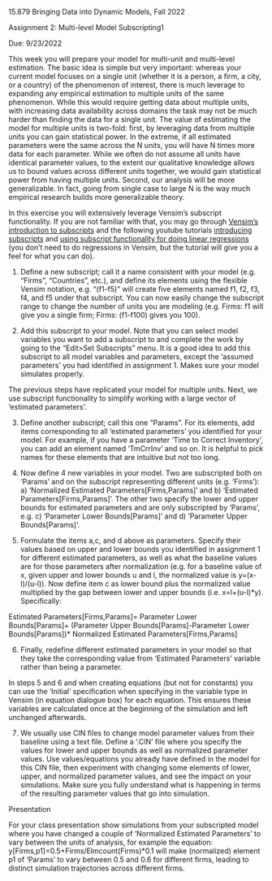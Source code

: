 15.879 Bringing Data into Dynamic Models, Fall 2022 

Assignment 2: Multi-level Model Subscripting1 

Due: 9/23/2022 

This week you will prepare your model for multi-unit and multi-level estimation. The basic idea is simple but very important: whereas your current model focuses on a single unit (whether it is a person, a firm, a city, or a country) of the phenomenon of interest, there is much leverage to expanding any empirical estimation to multiple units of the same phenomenon. While this would require getting data about multiple units, with increasing data availability across domains the task may not be much harder than finding the data for a single unit. The value of estimating the model for multiple units is two-fold: first, by leveraging data from multiple units you can gain statistical power. In the extreme, if all estimated parameters were the same across the N units, you will have N times more data for each parameter. While we often do not assume all units have identical parameter values, to the extent our qualitative knowledge allows us to bound values across different units together, we would gain statistical power from having multiple units. Second, our analysis will be more generalizable. In fact, going from single case to large N is the way much empirical research builds more generalizable theory.  

In this exercise you will extensively leverage Vensim’s subscript functionality. If you are not familiar with that, you may go through [Vensim’s introduction to subscripts](https://www.vensim.com/documentation/ref_subscripts.html) and the following youtube tutorials [introducing subscripts](https://www.youtube.com/watch?v=DS8t7YyIBMU) and [using subscript functionality for doing linear regressions](https://www.youtube.com/watch?v=vVB3fJxXGBg) (you don’t need to do regressions in Vensim, but the tutorial will give you a feel for what you can do). 

1.  Define a new subscript; call it a name consistent with your model (e.g. “Firms”, “Countries”, etc.), and define its elements using the flexible Vensim notation, e.g. “(f1-f5)” will create five elements named f1, f2, f3, f4, and f5 under that subscript. You can now easily change the subscript range to change the number of units you are modeling (e.g. Firms: f1 will give you a single firm; Firms: (f1-f100) gives you 100). 
    

2.  Add this subscript to your model. Note that you can select model variables you want to add a subscript to and complete the work by going to the “Edit>Set Subscripts” menu. It is a good idea to add this subscript to all model variables and parameters, except the ‘assumed parameters’ you had identified in assignment 1. Makes sure your model simulates properly.  
    

The previous steps have replicated your model for multiple units. Next, we use subscript functionality to simplify working with a large vector of ‘estimated parameters’. 

3.  Define another subscript; call this one “Params”. For its elements, add items corresponding to all ‘estimated parameters’ you identified for your model. For example, if you have a parameter ‘Time to Correct Inventory’, you can add an element named ‘TmCrrInv’ and so on. It is helpful to pick names for these elements that are intuitive but not too long.  
    

4.  Now define 4 new variables in your model. Two are subscripted both on ‘Params’ and on the subscript representing different units (e.g. ‘Firms’): a) ‘Normalized Estimated Parameters[Firms,Params]’ and b) ‘Estimated Parameters[Firms,Params]’. The other two specify the lower and upper bounds for estimated parameters and are only subscripted by ‘Params’, e.g. c) ‘Parameter Lower Bounds[Params]’ and d) ‘Parameter Upper Bounds[Params]’.  
    

5.  Formulate the items a,c, and d above as parameters. Specify their values based on upper and lower bounds you identified in assignment 1 for different estimated parameters, as well as what the baseline values are for those parameters after normalization (e.g. for a baseline value of x, given upper and lower bounds u and l, the normalized value is y=(x-l)/(u-l)). Now define item c as lower bound plus the normalized value multiplied by the gap between lower and upper bounds (i.e. x=l+(u-l)*y). Specifically:  
    

Estimated Parameters[Firms,Params]= Parameter Lower Bounds[Params]+ (Parameter Upper Bounds[Params]-Parameter Lower Bounds[Params])* Normalized Estimated Parameters[Firms,Params] 

6.  Finally, redefine different estimated parameters in your model so that they take the corresponding value from ‘Estimated Parameters’ variable rather than being a parameter.  
    

In steps 5 and 6 and when creating equations (but not for constants) you can use the ‘Initial’ specification when specifying in the variable type in Vensim (in equation dialogue box) for each equation. This ensures these variables are calculated once at the beginning of the simulation and left unchanged afterwards. 

7.  We usually use CIN files to change model parameter values from their baseline using a text file. Define a ‘.CIN’ file where you specify the values for lower and upper bounds as well as normalized parameter values. Use values/equations you already have defined in the model for this CIN file, then experiment with changing some elements of lower, upper, and normalized parameter values, and see the impact on your simulations. Make sure you fully understand what is happening in terms of the resulting parameter values that go into simulation.  
    

Presentation 

For your class presentation show simulations from your subscripted model where you have changed a couple of ‘Normalized Estimated Parameters’ to vary between the units of analysis, for example the equation: y[Firms,p1]=0.5+Firms/Elmcount(Firms)*0.1 will make (normalized) element p1 of ‘Params’ to vary between 0.5 and 0.6 for different firms, leading to distinct simulation trajectories across different firms.